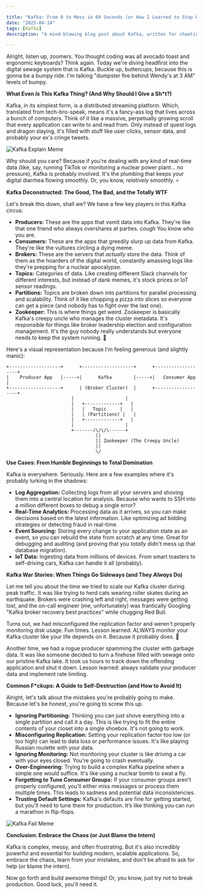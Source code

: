 ```yaml
---

title: "Kafka: From 0 to Mess in 60 Seconds (or How I Learned to Stop Worrying and Love the Distributed Log)"
date: "2025-04-14"
tags: [Kafka]
description: "A mind-blowing blog post about Kafka, written for chaotic Gen Z engineers who probably peaked in high school but now have to deal with distributed systems."

---
```


Alright, listen up, zoomers. You thought coding was all avocado toast and ergonomic keyboards? Think again. Today we're diving headfirst into the digital sewage system that is Kafka. Buckle up, buttercups, because this is gonna be a bumpy ride. I'm talking "dumpster fire behind Wendy's at 3 AM" levels of bumpy.

**What Even *Is* This Kafka Thing? (And Why Should I Give a Sh*t?)**

Kafka, in its simplest form, is a distributed streaming platform. Which, translated from tech-bro-speak, means it's a fancy-ass log that lives across a bunch of computers. Think of it like a massive, perpetually growing scroll that every application can write to and read from. Only instead of quest logs and dragon slaying, it's filled with stuff like user clicks, sensor data, and probably your ex's cringe tweets.

![Kafka Explain Meme](https://i.kym-cdn.com/photos/images/newsfeed/001/471/480/7f1.jpg)

Why should you care? Because if you're dealing with any kind of real-time data (like, say, running TikTok or monitoring a nuclear power plant… no pressure), Kafka is probably involved. It's the plumbing that keeps your digital diarrhea flowing smoothly. Or, you know, *relatively* smoothly. 💀

**Kafka Deconstructed: The Good, The Bad, and the Totally WTF**

Let's break this down, shall we? We have a few key players in this Kafka circus:

*   **Producers:** These are the apps that vomit data into Kafka. They're like that one friend who always overshares at parties. *cough* You know who you are.
*   **Consumers:** These are the apps that greedily slurp up data from Kafka. They're like the vultures circling a dying meme.
*   **Brokers:** These are the servers that *actually* store the data. Think of them as the hoarders of the digital world, constantly amassing logs like they're prepping for a nuclear apocalypse.
*   **Topics:** Categories of data. Like creating different Slack channels for different interests, but instead of dank memes, it's stock prices or IoT sensor readings.
*   **Partitions:** Topics are broken down into partitions for parallel processing and scalability. Think of it like chopping a pizza into slices so everyone can get a piece (and nobody has to fight over the last one).
*   **Zookeeper:** This is where things get weird. Zookeeper is basically Kafka's creepy uncle who manages the cluster metadata. It's responsible for things like broker leadership election and configuration management. It's the guy nobody really understands but everyone needs to keep the system running. 🐐

Here's a visual representation because I'm feeling generous (and slightly manic):

```ascii
+-------------------+      +-------------------+      +-------------------+
|    Producer App   |----->|      Kafka        |----->|   Consumer App    |
+-------------------+      | (Broker Cluster)  |      +-------------------+
                        |                   |
                        |   +-------------+   |
                        |   |   Topic     |   |
                        |   | (Partitions) |   |
                        |   +-------------+   |
                        |                   |
                        +-------/\/\/\------+
                                 ||
                                 || Zookeeper (The Creepy Uncle)
                                 ||
                                 \/
```

**Use Cases: From Humble Beginnings to Total Domination**

Kafka is everywhere. Seriously. Here are a few examples where it's probably lurking in the shadows:

*   **Log Aggregation:** Collecting logs from all your servers and shoving them into a central location for analysis. Because who wants to SSH into a million different boxes to debug a single error?
*   **Real-Time Analytics:** Processing data as it arrives, so you can make decisions based on the latest information. Like optimizing ad bidding strategies or detecting fraud in real-time.
*   **Event Sourcing:** Storing every change to your application state as an event, so you can rebuild the state from scratch at any time. Great for debugging and auditing (and proving that you *totally* didn't mess up that database migration).
*   **IoT Data:** Ingesting data from millions of devices. From smart toasters to self-driving cars, Kafka can handle it all (probably).

**Kafka War Stories: When Things Go Sideways (and They *Always* Do)**

Let me tell you about the time we tried to scale our Kafka cluster during peak traffic. It was like trying to herd cats wearing roller skates during an earthquake. Brokers were crashing left and right, messages were getting lost, and the on-call engineer (me, unfortunately) was frantically Googling "Kafka broker recovery best practices" while chugging Red Bull.

Turns out, we had misconfigured the replication factor and weren't properly monitoring disk usage. Fun times. Lesson learned: ALWAYS monitor your Kafka cluster like your life depends on it. Because it probably does. 🙏

Another time, we had a rogue producer spamming the cluster with garbage data. It was like someone decided to turn a firehose filled with sewage onto our pristine Kafka lake. It took us hours to track down the offending application and shut it down. Lesson learned: always validate your producer data and implement rate limiting.

**Common F*ckups: A Guide to Self-Destruction (and How to Avoid It)**

Alright, let's talk about the mistakes you're probably going to make. Because let's be honest, you're going to screw this up.

*   **Ignoring Partitioning:** Thinking you can just shove everything into a single partition and call it a day. This is like trying to fit the entire contents of your closet into a single shoebox. It's not going to work.
*   **Misconfiguring Replication:** Setting your replication factor too low (or too high) can lead to data loss or performance issues. It's like playing Russian roulette with your data.
*   **Ignoring Monitoring:** Not monitoring your cluster is like driving a car with your eyes closed. You're going to crash eventually.
*   **Over-Engineering:** Trying to build a complex Kafka pipeline when a simple one would suffice. It's like using a nuclear bomb to swat a fly.
*   **Forgetting to Tune Consumer Groups:** If your consumer groups aren't properly configured, you'll either miss messages or process them multiple times. This leads to sadness and potential data inconsistencies.
*   **Trusting Default Settings:** Kafka's defaults are fine for getting started, but you'll need to tune them for production. It’s like thinking you can run a marathon in flip-flops.

![Kafka Fail Meme](https://imgflip.com/s/meme/First-World-Problems.jpg)

**Conclusion: Embrace the Chaos (or Just Blame the Intern)**

Kafka is complex, messy, and often frustrating. But it's also incredibly powerful and essential for building modern, scalable applications. So, embrace the chaos, learn from your mistakes, and don't be afraid to ask for help (or blame the intern).

Now go forth and build awesome things! Or, you know, just try not to break production. Good luck, you'll need it.
